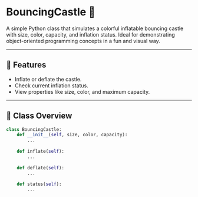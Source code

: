 # BouncingCastle 🎪

A simple Python class that simulates a colorful inflatable bouncing castle with size, color, capacity, and inflation status. Ideal for demonstrating object-oriented programming concepts in a fun and visual way.

---

## 🚀 Features

- Inflate or deflate the castle.
- Check current inflation status.
- View properties like size, color, and maximum capacity.

---

## 🧱 Class Overview

```python
class BouncingCastle:
    def __init__(self, size, color, capacity):
        ...
        
    def inflate(self):
        ...
        
    def deflate(self):
        ...
        
    def status(self):
        ...
